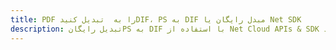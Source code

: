 ---title: PDF را به  تبدیل کنیدDIF، PS به DIF مبدل رایگان یا Net SDKdescription: تبدیل رایگانPS به DIF با استفاده از Net Cloud APIs & SDK همچنین اسناد PDF را در Cloud ایجاد، ویرایش و رندر کنید.---